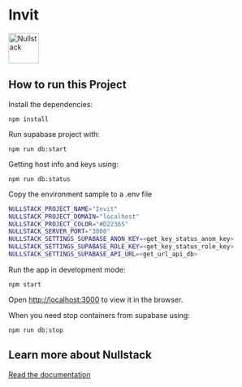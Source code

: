 # Invit

<img src='https://raw.githubusercontent.com/nullstack/nullstack/master/nullstack.png' height='60' alt='Nullstack' />

## How to run this Project

Install the dependencies:

`npm install`

Run supabase project with:

`npm run db:start`

Getting host info and keys using:

`npm run db:status`

Copy the environment sample to a .env file

```sh
NULLSTACK_PROJECT_NAME="Invit"
NULLSTACK_PROJECT_DOMAIN="localhost"
NULLSTACK_PROJECT_COLOR="#D22365"
NULLSTACK_SERVER_PORT="3000"
NULLSTACK_SETTINGS_SUPABASE_ANON_KEY=<get_key_status_anom_key>
NULLSTACK_SETTINGS_SUPABASE_ROLE_KEY=<get_key_status_role_key>
NULLSTACK_SETTINGS_SUPABASE_API_URL=<get_url_api_db>

```


Run the app in development mode:

`npm start`

Open [http://localhost:3000](http://localhost:3000) to view it in the browser.


When you need stop containers from supabase using:

`npm run db:stop`

## Learn more about Nullstack

[Read the documentation](https://nullstack.app/documentation)

